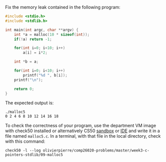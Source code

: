 Fix the memory leak contained in the following program:

```c
#include <stdio.h>
#include <stdlib.h>

int main(int argc, char **argv) {
    int *a = malloc(10 * sizeof(int));
    if(!a) return -1;

    for(int i=0; i<10; i++)
        a[i] = i*2;

    int *b = a;

    for(int i=0; i<10; i++)
        printf("%d ", b[i]);
    printf("\n");

    return 0;
}
```

The expected output is:
```shell
./malloc5
0 2 4 6 8 10 12 14 16 18
```

To check the correctness of your program, use the department VM image with check50 installed or alternatively CS50 [sandbox](sandbox.cs50.io)
or [IDE](ide.cs50.io) and write it in a file named `malloc5.c`. In a terminal,
with that file in the local directory, check with this command:
```shell
check50 -l --log olivierpierre/comp26020-problems/master/week3-c-pointers-stdlib/09-malloc5
```
